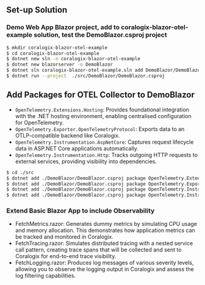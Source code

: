 ## Set-up Solution
### Demo Web App Blazor project, add to coralogix-blazor-otel-example solution, test the DemoBlazor.csproj project

```bash
$ mkdir coralogix-blazor-otel-example
$ cd coralogix-blazor-otel-example
$ dotnet new sln -n coralogix-blazor-otel-example
$ dotnet new blazorserver -o DemoBlazor
$ dotnet sln coralogix-blazor-otel-example.sln add DemoBlazor/DemoBlazor.csproj
$ dotnet run --project  ./src/DemoBlazor/DemoBlazor.csproj
```

## Add Packages for OTEL Collector to DemoBlazor
* ```OpenTelemetry.Extensions.Hosting```: Provides foundational integration with the .NET hosting environment, enabling centralised configuration for OpenTelemetry.
* ```OpenTelemetry.Exporter.OpenTelemetryProtocol```: Exports data to an OTLP-compatible backend like Coralogix.
* ```OpenTelemetry.Instrumentation.AspNetCore```: Captures request lifecycle data in ASP.NET Core applications automatically.
* ```OpenTelemetry.Instrumentation.Http```: Tracks outgoing HTTP requests to external services, providing visibility into dependencies.

```bash
$ cd ./src
$ dotnet add ./DemoBlazor/DemoBlazor.csproj package OpenTelemetry.Extensions.Hosting
$ dotnet add ./DemoBlazor/DemoBlazor.csproj package OpenTelemetry.Exporter.OpenTelemetryProtocol
$ dotnet add ./DemoBlazor/DemoBlazor.csproj package OpenTelemetry.Instrumentation.AspNetCore
$ dotnet add ./DemoBlazor/DemoBlazor.csproj package OpenTelemetry.Instrumentation.Http
```

### Extend Basic Blazor App to include Observability

* FetchMetrics.razor: Generates dummy metrics by simulating CPU usage and memory allocation. This demonstrates how application metrics can be tracked and monitored in Coralogix.
* FetchTracing.razor: Simulates distributed tracing with a nested service call pattern, creating trace spans that will be collected and sent to Coralogix for end-to-end trace visibility.
* FetchLogging.razor: Produces log messages of various severity levels, allowing you to observe the logging output in Coralogix and assess the log filtering capabilities.